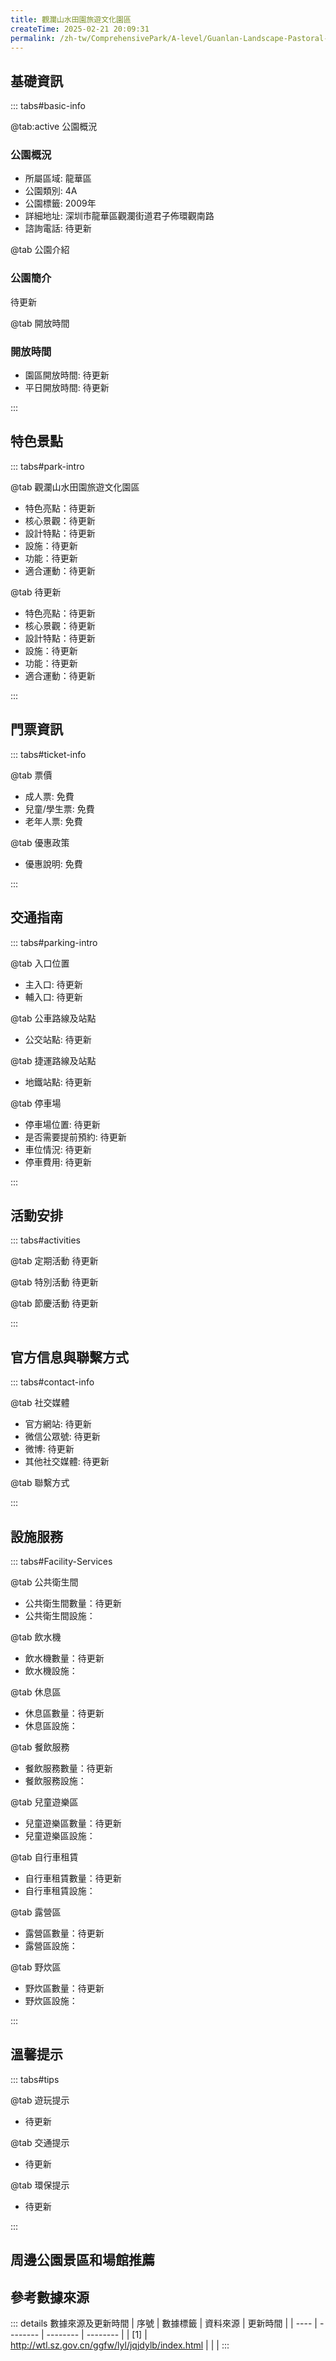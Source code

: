 ```yaml
---
title: 觀瀾山水田園旅遊文化園區
createTime: 2025-02-21 20:09:31
permalink: /zh-tw/ComprehensivePark/A-level/Guanlan-Landscape-Pastoral-Tourism-and-Cultural-Park/
---
```



<script setup>
import ImageSwiper from '/.vuepress/theme/components/ImageSwiper.vue'
// 轮播图数据
const swiperItems = [
    {
                link: 'https://pub-187e90a3327b41ccb8869558b6b8bbc0.r2.dev/2025/01/8d936710a7b38da431335f0e5c6beb78.jpg',
                title: '觀瀾山水田園旅遊文化園區',
                description: '待更新...',
                author: '深圳政府在線',
                date: '2025/02/23'
                },
  {
                link: 'https://pub-187e90a3327b41ccb8869558b6b8bbc0.r2.dev/2025/01/8d936710a7b38da431335f0e5c6beb78.jpg',
                title: '觀瀾山水田園旅遊文化園區',
                description: '待更新...',
                author: '深圳政府在線',
                date: '2025/02/23'
                }
]
// 配置项
const swiperConfig = {
  height: 500,
  showInfo: true
}
</script>
<!-- 轮播图组件 -->
<ImageSwiper :items="swiperItems" :config="swiperConfig" />



## 基礎資訊

::: tabs#basic-info

@tab:active 公園概況
### 公園概況
- 所屬區域: 龍華區
- 公園類別: 4A
- 公園標籤: 2009年
- 詳細地址: 深圳市龍華區觀瀾街道君子佈環觀南路
- 諮詢電話: 待更新

@tab 公園介紹
### 公園簡介
待更新

@tab 開放時間
### 開放時間
- 園區開放時間: 待更新
- 平日開放時間: 待更新

:::

## 特色景點

::: tabs#park-intro

@tab 觀瀾山水田園旅遊文化園區
<ImageCard
image="https://pub-187e90a3327b41ccb8869558b6b8bbc0.r2.dev/2025/01/8d936710a7b38da431335f0e5c6beb78.jpg"
    title="觀瀾山水田園旅遊文化園區"
    description="待更新"
    date=""
    author="深圳政府在線"
/>


- 特色亮點：待更新
- 核心景觀：待更新
- 設計特點：待更新
- 設施：待更新
- 功能：待更新
- 適合運動：待更新

@tab 待更新
<ImageCard
image="https://pub-187e90a3327b41ccb8869558b6b8bbc0.r2.dev/2025/01/8d936710a7b38da431335f0e5c6beb78.jpg"
    title="觀瀾山水田園旅遊文化園區"
    description="待更新"
    date=""
    author="深圳政府在線"
/>


- 特色亮點：待更新
- 核心景觀：待更新
- 設計特點：待更新
- 設施：待更新
- 功能：待更新
- 適合運動：待更新

:::

## 門票資訊

::: tabs#ticket-info

@tab 票價
- 成人票: 免費
- 兒童/學生票: 免費
- 老年人票: 免費

@tab 優惠政策
- 優惠說明: 免費

:::

## 交通指南

::: tabs#parking-intro

@tab 入口位置
- 主入口: 待更新
- 輔入口: 待更新

@tab 公車路線及站點
- 公交站點: 待更新

@tab 捷運路線及站點
- 地鐵站點: 待更新

@tab 停車場
- 停車場位置: 待更新
- 是否需要提前預約: 待更新
- 車位情況: 待更新
- 停車費用: 待更新

:::

## 活動安排

::: tabs#activities

@tab 定期活動
待更新

@tab 特別活動
待更新

@tab 節慶活動
待更新

:::

## 官方信息與聯繫方式

::: tabs#contact-info

@tab 社交媒體
- 官方網站: 待更新
- 微信公眾號: 待更新
- 微博: 待更新
- 其他社交媒體: 待更新

@tab 聯繫方式

:::

## 設施服務

::: tabs#Facility-Services

@tab 公共衛生間
- 公共衛生間數量：待更新
- 公共衛生間設施：

@tab 飲水機
- 飲水機數量：待更新
- 飲水機設施：

@tab 休息區
- 休息區數量：待更新
- 休息區設施：

@tab 餐飲服務
- 餐飲服務數量：待更新
- 餐飲服務設施：

@tab 兒童遊樂區
- 兒童遊樂區數量：待更新
- 兒童遊樂區設施：

@tab 自行車租賃
- 自行車租賃數量：待更新
- 自行車租賃設施：

@tab 露營區
- 露營區數量：待更新
- 露營區設施：

@tab 野炊區
- 野炊區數量：待更新
- 野炊區設施：

:::

## 溫馨提示

::: tabs#tips

@tab 遊玩提示
- 待更新

@tab 交通提示
- 待更新

@tab 環保提示
- 待更新

:::

## 周邊公園景區和場館推薦

<CardGrid>
  <ImageCard
        image="https://pub-187e90a3327b41ccb8869558b6b8bbc0.r2.dev/2025/01/8d936710a7b38da431335f0e5c6beb78.jpg"
        title="水底山旅遊度假區"
        description="待更新"
        href="/zh-tw/ComprehensivePark/A-level/Shuidishan-Tourism-Resort/"
        author="待更新"
        date="2025/01/02"
      />
      <ImageCard
        image="https://pub-187e90a3327b41ccb8869558b6b8bbc0.r2.dev/2025/01/8d936710a7b38da431335f0e5c6beb78.jpg"
        title="水底山旅遊度假區"
        description="待更新"
        href="/zh-tw/ComprehensivePark/A-level/Shuidishan-Tourism-Resort/"
        author="待更新"
        date="2025/01/02"
      />
    </CardGrid>


## 參考數據來源

::: details 數據來源及更新時間
| 序號 | 數據標籤 | 資料來源 | 更新時間 |
| ---- | -------- | -------- | -------- |
| [1] | http://wtl.sz.gov.cn/ggfw/lyl/jqjdylb/index.html |  |  |
:::

